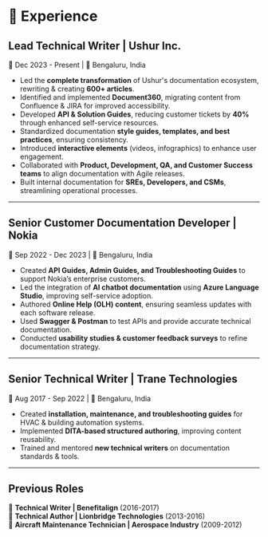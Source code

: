 # 🏢 Experience

## **Lead Technical Writer | Ushur Inc.**
📆 Dec 2023 - Present | 📍 Bengaluru, India  

- Led the **complete transformation** of Ushur's documentation ecosystem, rewriting & creating **600+ articles**.  
- Identified and implemented **Document360**, migrating content from Confluence & JIRA for improved accessibility.  
- Developed **API & Solution Guides**, reducing customer tickets by **40%** through enhanced self-service resources.  
- Standardized documentation **style guides, templates, and best practices**, ensuring consistency.  
- Introduced **interactive elements** (videos, infographics) to enhance user engagement.  
- Collaborated with **Product, Development, QA, and Customer Success teams** to align documentation with Agile releases.  
- Built internal documentation for **SREs, Developers, and CSMs**, streamlining operational processes.  

---

## **Senior Customer Documentation Developer | Nokia**
📆 Sep 2022 - Dec 2023 | 📍 Bengaluru, India  

- Created **API Guides, Admin Guides, and Troubleshooting Guides** to support Nokia’s enterprise customers.  
- Led the integration of **AI chatbot documentation** using **Azure Language Studio**, improving self-service adoption.  
- Authored **Online Help (OLH) content**, ensuring seamless updates with each software release.  
- Used **Swagger & Postman** to test APIs and provide accurate technical documentation.  
- Conducted **usability studies & customer feedback surveys** to refine documentation strategy.  

---

## **Senior Technical Writer | Trane Technologies**  
📆 Aug 2017 - Sep 2022 | 📍 Bengaluru, India  

- Created **installation, maintenance, and troubleshooting guides** for HVAC & building automation systems.  
- Implemented **DITA-based structured authoring**, improving content reusability.  
- Trained and mentored **new technical writers** on documentation standards & tools.  

---

## **Previous Roles**
📌 **Technical Writer | Benefitalign** (2016-2017)  
📌 **Technical Author | Lionbridge Technologies** (2013-2016)  
📌 **Aircraft Maintenance Technician | Aerospace Industry** (2009-2012)  
